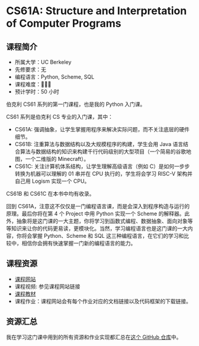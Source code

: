 # CS61A: Structure and Interpretation of Computer Programs

## 课程简介

- 所属大学：UC Berkeley
- 先修要求：无
- 编程语言：Python, Scheme, SQL
- 课程难度：🌟🌟🌟
- 预计学时：50 小时

伯克利 CS61 系列的第一门课程，也是我的 Python 入门课。

CS61 系列是伯克利 CS 专业的入门课，其中：

- CS61A: 强调抽象，让学生掌握用程序来解决实际问题，而不关注底层的硬件细节。
- CS61B: 注重算法与数据结构以及大规模程序的构建，学生会用 Java 语言结合算法与数据结构的知识来构建千行代码级别的大型项目（一个简易的谷歌地图，一个二维版的 Minecraft）。
- CS61C: 关注计算机体系结构，让学生理解高级语言（例如 C）是如何一步步转换为机器可以理解的 01 串并在 CPU 执行的，学生将会学习 RISC-V 架构并自己用 Logism 实现一个 CPU。

CS61B 和 CS61C 在本书中均有收录。

回到 CS61A，注意这不仅仅是一门编程语言课，而是会深入到程序构造与运行的原理。最后你将在第 4 个 Project 中用 Python 实现一个 Scheme 的解释器。此外，抽象将是这门课的一大主题，你将学习到函数式编程、数据抽象、面向对象等等知识来让你的代码更易读，更模块化。当然，学习编程语言也是这门课的一大内容，你将会掌握 Python、Scheme 和 SQL 这三种编程语言，在它们的学习和比较中，相信你会拥有快速掌握一门新的编程语言的能力。

## 课程资源

- [课程网站](https://inst.eecs.berkeley.edu/~cs61a/su20/)
- 课程视频: 参见课程网站链接
- [课程教材](http://composingprograms.com/)
- 课程作业：课程网站会有每个作业对应的文档链接以及代码框架的下载链接。

## 资源汇总

我在学习这门课中用到的所有资源和作业实现都汇总在[这个 GitHub 仓库](https://github.com/PKUFlyingPig/CS61A)中。
